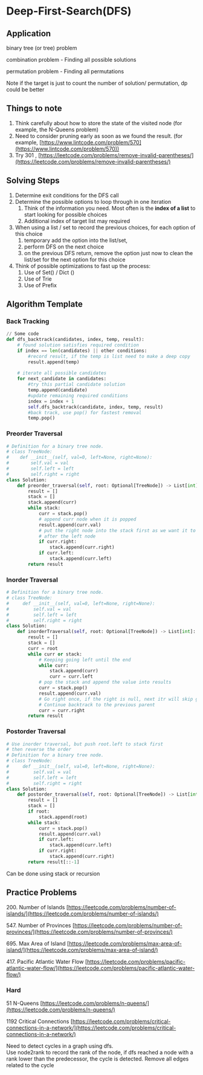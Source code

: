 # Deep-First-Search(DFS)

## Application

binary tree (or tree) problem

combination problem - Finding all possible solutions

permutation problem - Finding all permutations

Note if the target is just to count the number of solution/ permutation, dp could be better&#x20;

## Things to note

1. Think carefully about how to store the state of the visited node (for example, the N-Queens problem)
2. Need to consider pruning early as soon as we found the result. (for example, [https://www.lintcode.com/problem/570](https://www.lintcode.com/problem/570))
3. Try 301 , [https://leetcode.com/problems/remove-invalid-parentheses/](https://leetcode.com/problems/remove-invalid-parentheses/)

## Solving Steps

1. Determine exit conditions for the DFS call
2. Determine the possible options to loop through in one iteration
   1. Think of the information you need. Most often is the **index of a list** to start looking for possible choices
   2. Additional index of target list may required
3. When using a list / set to record the previous choices, for each option of this choice
   1. temporary add the option into the list/set,&#x20;
   2. perform DFS on the next choice
   3. on the previous DFS return, remove the option just now to clean the list/set for the next option for this choice
4. Think of possible optimizations to fast up the process:
   1. Use of Set() / Dict ()
   2. Use of Trie&#x20;
   3. Use of Prefix

## Algorithm Template

### Back Tracking

```python
// Some code
def dfs_backtrack(candidates, index, temp, result):
	# found solution satisfies required condition
	if index == len(candidates) || other conditions:
		#record result, if the temp is list need to make a deep copy
		result.append(temp)
	
	# iterate all possible candidates
	for next_candidate in candidates:
		#try this partial candidate solution
		temp.append(candidate)
		#update remaining required conditions
		index = index + 1
		self.dfs_backtrack(candidate, index, temp, result)
		#back track, use pop() for fastest removal
		temp.pop()

```

### Preorder Traversal

```python
# Definition for a binary tree node.
# class TreeNode:
#    def __init__(self, val=0, left=None, right=None):
#        self.val = val
#        self.left = left
#        self.right = right
class Solution:
    def preorder_traversal(self, root: Optional[TreeNode]) -> List[int]:
        result = []
        stack = []
        stack.append(curr)
        while stack:
            curr = stack.pop()
            # append curr node when it is popped
            result.append(curr.val)
            # put the right node into the stack first as we want it to come out 
            # after the left node
            if curr.right:
                stack.append(curr.right)
            if curr.left:
                stack.append(curr.left)
        return result
```

### Inorder Traversal

```python
# Definition for a binary tree node.
# class TreeNode:
#     def __init__(self, val=0, left=None, right=None):
#         self.val = val
#         self.left = left
#         self.right = right
class Solution:
    def inorderTraversal(self, root: Optional[TreeNode]) -> List[int]:
        result = []
        stack = []
        curr = root
        while curr or stack:
            # Keeping going left until the end
            while curr:
                stack.append(curr)
                curr = curr.left
            # pop the stack and append the value into results
            curr = stack.pop()
            result.append(curr.val)
            # Go right once, if the right is null, next itr will skip going left and 
            # Continue backtrack to the previous parent
            curr = curr.right
        return result
```

### Postorder Traversal

```python
# Use inorder traversal, but push root.left to stack first
# then reverse the order
# Definition for a binary tree node.
# class TreeNode:
#     def __init__(self, val=0, left=None, right=None):
#         self.val = val
#         self.left = left
#         self.right = right
class Solution:
    def postorder_traversal(self, root: Optional[TreeNode]) -> List[int]:
        result = []
        stack = []
        if root:
            stack.append(root)
        while stack:
            curr = stack.pop()
            result.append(curr.val)
            if curr.left:
                stack.append(curr.left)
            if curr.right:
                stack.append(curr.right)
        return result[::-1]
```

Can be done using stack or recursion

## Practice Problems



200\. Number of Islands [https://leetcode.com/problems/number-of-islands/](https://leetcode.com/problems/number-of-islands/)

547\. Number of Provinces [https://leetcode.com/problems/number-of-provinces/](https://leetcode.com/problems/number-of-provinces/)

695\. Max Area of Island [https://leetcode.com/problems/max-area-of-island/](https://leetcode.com/problems/max-area-of-island/)

417\. Pacific Atlantic Water Flow [https://leetcode.com/problems/pacific-atlantic-water-flow/](https://leetcode.com/problems/pacific-atlantic-water-flow/)

### Hard

51 N-Queens [https://leetcode.com/problems/n-queens/](https://leetcode.com/problems/n-queens/)

1192 Critical Connections [https://leetcode.com/problems/critical-connections-in-a-network/](https://leetcode.com/problems/critical-connections-in-a-network/)

Need to detect cycles in a graph using dfs. \
Use node2rank to record the rank of the node, if dfs reached a node with a rank lower than the predecessor, the cycle is detected. Remove all edges related to the cycle
